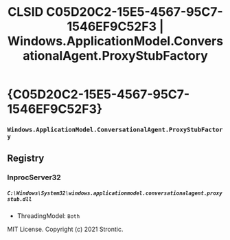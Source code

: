 ﻿---
title: "CLSID C05D20C2-15E5-4567-95C7-1546EF9C52F3 | Windows.ApplicationModel.ConversationalAgent.ProxyStubFactory"
excerpt: What is COM-Object CLSID C05D20C2-15E5-4567-95C7-1546EF9C52F3?
---

# {C05D20C2-15E5-4567-95C7-1546EF9C52F3}

### `Windows.ApplicationModel.ConversationalAgent.ProxyStubFactory`

## Registry


### InprocServer32

##### `C:\Windows\System32\windows.applicationmodel.conversationalagent.proxystub.dll`
* ThreadingModel: `Both`

MIT License. Copyright (c) 2021 Strontic.


